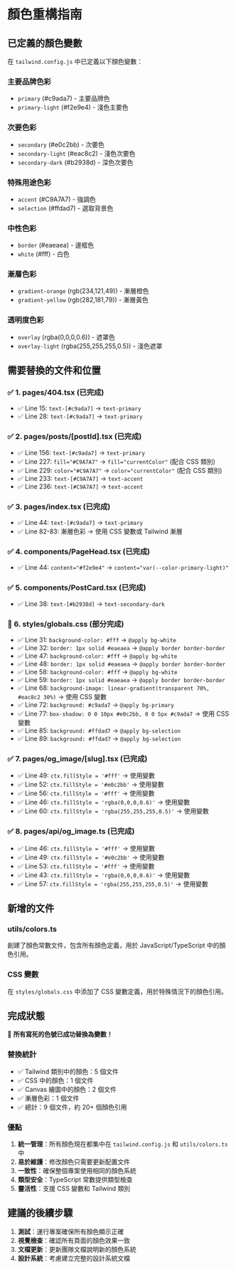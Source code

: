 # 顏色重構指南

## 已定義的顏色變數

在 `tailwind.config.js` 中已定義以下顏色變數：

### 主要品牌色彩

- `primary` (#c9ada7) - 主要品牌色
- `primary-light` (#f2e9e4) - 淺色主要色

### 次要色彩

- `secondary` (#e0c2bb) - 次要色
- `secondary-light` (#eac8c2) - 淺色次要色
- `secondary-dark` (#b2938d) - 深色次要色

### 特殊用途色彩

- `accent` (#C9A7A7) - 強調色
- `selection` (#ffdad7) - 選取背景色

### 中性色彩

- `border` (#eaeaea) - 邊框色
- `white` (#fff) - 白色

### 漸層色彩

- `gradient-orange` (rgb(234,121,49)) - 漸層橙色
- `gradient-yellow` (rgb(282,181,79)) - 漸層黃色

### 透明度色彩

- `overlay` (rgba(0,0,0,0.6)) - 遮罩色
- `overlay-light` (rgba(255,255,255,0.5)) - 淺色遮罩

## 需要替換的文件和位置

### ✅ 1. pages/404.tsx (已完成)

- ✅ Line 15: `text-[#c9ada7]` → `text-primary`
- ✅ Line 28: `text-[#c9ada7]` → `text-primary`

### ✅ 2. pages/posts/[postId].tsx (已完成)

- ✅ Line 156: `text-[#c9ada7]` → `text-primary`
- ✅ Line 227: `fill="#C9A7A7"` → `fill="currentColor"` (配合 CSS 類別)
- ✅ Line 229: `color="#C9A7A7"` → `color="currentColor"` (配合 CSS 類別)
- ✅ Line 233: `text-[#C9A7A7]` → `text-accent`
- ✅ Line 236: `text-[#C9A7A7]` → `text-accent`

### ✅ 3. pages/index.tsx (已完成)

- ✅ Line 44: `text-[#c9ada7]` → `text-primary`
- ✅ Line 82-83: 漸層色彩 → 使用 CSS 變數或 Tailwind 漸層

### ✅ 4. components/PageHead.tsx (已完成)

- ✅ Line 44: `content="#f2e9e4"` → `content="var(--color-primary-light)"`

### ✅ 5. components/PostCard.tsx (已完成)

- ✅ Line 38: `text-[#b2938d]` → `text-secondary-dark`

### 🔄 6. styles/globals.css (部分完成)

- ✅ Line 31: `background-color: #fff` → `@apply bg-white`
- ✅ Line 32: `border: 1px solid #eaeaea` → `@apply border border-border`
- ✅ Line 47: `background-color: #fff` → `@apply bg-white`
- ✅ Line 48: `border: 1px solid #eaeaea` → `@apply border border-border`
- ✅ Line 58: `background-color: #fff` → `@apply bg-white`
- ✅ Line 59: `border: 1px solid #eaeaea` → `@apply border border-border`
- ✅ Line 68: `background-image: linear-gradient(transparent 70%, #eac8c2 30%)` → 使用 CSS 變數
- ✅ Line 72: `background: #c9ada7` → `@apply bg-primary`
- ✅ Line 77: `box-shadow: 0 0 10px #e0c2bb, 0 0 5px #c9ada7` → 使用 CSS 變數
- ✅ Line 85: `background: #ffdad7` → `@apply bg-selection`
- ✅ Line 89: `background: #ffdad7` → `@apply bg-selection`

### ✅ 7. pages/og_image/[slug].tsx (已完成)

- ✅ Line 49: `ctx.fillStyle = '#fff'` → 使用變數
- ✅ Line 52: `ctx.fillStyle = '#e0c2bb'` → 使用變數
- ✅ Line 56: `ctx.fillStyle = '#fff'` → 使用變數
- ✅ Line 46: `ctx.fillStyle = 'rgba(0,0,0,0.6)'` → 使用變數
- ✅ Line 60: `ctx.fillStyle = 'rgba(255,255,255,0.5)'` → 使用變數

### ✅ 8. pages/api/og_image.ts (已完成)

- ✅ Line 46: `ctx.fillStyle = '#fff'` → 使用變數
- ✅ Line 49: `ctx.fillStyle = '#e0c2bb'` → 使用變數
- ✅ Line 53: `ctx.fillStyle = '#fff'` → 使用變數
- ✅ Line 43: `ctx.fillStyle = 'rgba(0,0,0,0.6)'` → 使用變數
- ✅ Line 57: `ctx.fillStyle = 'rgba(255,255,255,0.5)'` → 使用變數

## 新增的文件

### utils/colors.ts

創建了顏色常數文件，包含所有顏色定義，用於 JavaScript/TypeScript 中的顏色引用。

### CSS 變數

在 `styles/globals.css` 中添加了 CSS 變數定義，用於特殊情況下的顏色引用。

## 完成狀態

🎉 **所有寫死的色號已成功替換為變數！**

### 替換統計

- ✅ Tailwind 類別中的顏色：5 個文件
- ✅ CSS 中的顏色：1 個文件
- ✅ Canvas 繪圖中的顏色：2 個文件
- ✅ 漸層色彩：1 個文件
- ✅ 總計：9 個文件，約 20+ 個顏色引用

### 優點

1. **統一管理**：所有顏色現在都集中在 `tailwind.config.js` 和 `utils/colors.ts` 中
2. **易於維護**：修改顏色只需要更新配置文件
3. **一致性**：確保整個專案使用相同的顏色系統
4. **類型安全**：TypeScript 常數提供類型檢查
5. **靈活性**：支援 CSS 變數和 Tailwind 類別

## 建議的後續步驟

1. **測試**：運行專案確保所有顏色顯示正確
2. **視覺檢查**：確認所有頁面的顏色效果一致
3. **文檔更新**：更新團隊文檔說明新的顏色系統
4. **設計系統**：考慮建立完整的設計系統文檔
